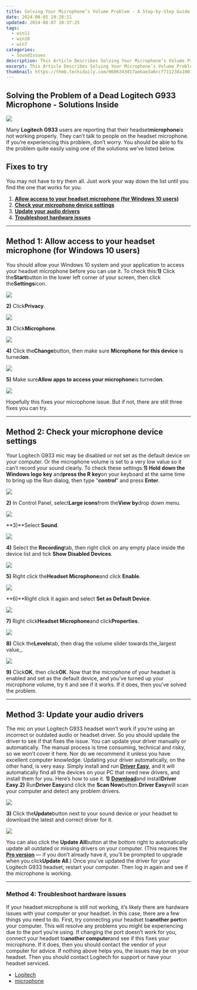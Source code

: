 ```yaml
---
title: Solving Your Microphone’s Volume Problem - A Step-by-Step Guide
date: 2024-08-05 19:28:11
updated: 2024-08-07 10:37:25
tags:
  - win11
  - win10
  - win7
categories:
  - SoundIssues
description: This Article Describes Solving Your Microphone’s Volume Problem - A Step-by-Step Guide
excerpt: This Article Describes Solving Your Microphone’s Volume Problem - A Step-by-Step Guide
thumbnail: https://thmb.techidaily.com/0606343d17aebae3a6ccf71123da10011994b6e06ecf6d9900f777b0d8e36c8b.jpg
---
```


## Solving the Problem of a Dead Logitech G933 Microphone - Solutions Inside

![](https://images.drivereasy.com/wp-content/uploads/2018/08/img_5b63cd7bbb6ce-248x300.jpg)

Many **Logitech G933** users are reporting that their headset**microphone**is not working properly. They can’t talk to people on the headset microphone. If you’re experiencing this problem, don’t worry. You should be able to fix the problem quite easily using one of the solutions we’ve listed below.

## Fixes to try

You may not have to try them all. Just work your way down the list until you find the one that works for you.

1. [**Allow access to your headset microphone (for Windows 10 users)**](https://tools.techidaily.com/drivereasy/download/)
2. [](https://tools.techidaily.com/drivereasy/download/) [**Check your microphone device settings**](https://tools.techidaily.com/drivereasy/download/)
3. [**Update your audio drivers**](https://tools.techidaily.com/drivereasy/download/)
4. [**Troubleshoot hardware issues**](https://tools.techidaily.com/drivereasy/download/)

---

## Method 1: Allow access to your headset microphone (for Windows 10 users)

You should allow your Windows 10 system and your application to access your headset microphone before you can use it. To check this:**1)** Click the**Start**button in the lower left corner of your screen, then click the**Settings**icon.

![](https://images.drivereasy.com/wp-content/uploads/2018/08/img_5b62e7c0cc25a.jpg)

**2)** Click**Privacy**.

![](https://images.drivereasy.com/wp-content/uploads/2018/08/img_5b62e85bc8fdf.jpg)

**3)** Click**Microphone**.

![](https://images.drivereasy.com/wp-content/uploads/2018/08/img_5b62e8bd4fd27.jpg)

**4)** Click the**Change**button, then make sure **Microphone for this device** is turned**on**.

![](https://images.drivereasy.com/wp-content/uploads/2018/08/img_5b62e9221f920.jpg)

**5)** Make sure**Allow apps to access your microphone**is turned**on**.

![](https://images.drivereasy.com/wp-content/uploads/2018/08/img_5b62e9a89f2b6.jpg)

Hopefully this fixes your microphone issue. But if not, there are still three fixes you can try.

---

## Method 2: Check your microphone device settings

Your Logitech G933 mic may be disabled or not set as the default device on your computer. Or the microphone volume is set to a very low value so it can’t record your sound clearly. To check these settings:**1) Hold down the Windows logo** **key** and**press the R** **key**on your keyboard at the same time to bring up the Run dialog, then type “_**control**_” and press **Enter**.

![](https://images.drivereasy.com/wp-content/uploads/2018/07/img_5b4da30462b97.png)

**2)** In Control Panel, select**Large icons**from the**View by**drop down menu.

![](https://images.drivereasy.com/wp-content/uploads/2018/07/img_5b4da34f9240e.jpg)

**3)**Select **Sound**.

![](https://images.drivereasy.com/wp-content/uploads/2018/07/img_5b4da41a7f6f0.jpg)

**4)** Select the **Recording**tab, then right click on any empty place inside the device list and tick **Show Disabled Devices**.

![](https://images.drivereasy.com/wp-content/uploads/2018/07/img_5b4dc36f136c6.jpg)

**5)** Right click the**Headset Microphone**and click **Enable**.

![](https://images.drivereasy.com/wp-content/uploads/2018/07/img_5b4daac96f5e7.jpg)

**6)**Right click it again and select **Set as Default Device**.

![](https://images.drivereasy.com/wp-content/uploads/2018/07/img_5b4dacbcd8e83.jpg)

**7)** Right click**Headset Microphone**and click**Properties**.

![](https://images.drivereasy.com/wp-content/uploads/2018/07/img_5b4dae7338d5d.jpg)

**8)** Click the**Levels**tab, then drag the volume slider towards the_largest value_.

![](https://images.drivereasy.com/wp-content/uploads/2018/07/img_5b4db71801655.jpg)

**9)** Click**OK**, then click**OK**. Now that the microphone of your headset is enabled and set as the default device, and you’ve turned up your microphone volume, try it and see if it works. If it does, then you’ve solved the problem.

---

## Method 3: Update your audio drivers

The mic on your Logitech G933 headset won’t work if you’re using an incorrect or outdated audio or headset driver. So you should update the driver to see if that fixes the issue.  You can update your driver manually or automatically. The manual process is time consuming, technical and risky, so we won’t cover it here. Nor do we recommend it unless you have excellent computer knowledge.  Updating your driver automatically, on the other hand, is very easy. Simply install and run [**Driver Easy**](https://tools.techidaily.com/drivereasy/download/), and it will automatically find all the devices on your PC that need new drivers, and install them for you. Here’s how to use it. **1)** [**Download**](https://tools.techidaily.com/drivereasy/download/)and install**Driver Easy**.**2)** Run**Driver Easy**and click the **Scan Now**button.**Driver Easy**will scan your computer and detect any problem drivers.

![](https://images.drivereasy.com/wp-content/uploads/2018/07/img_5b4dc0b9d2848.jpg)

**3)** Click the**Update**button next to your sound device or your headset to download the latest and correct driver for it.

![](https://images.drivereasy.com/wp-content/uploads/2018/07/img_5b4dbe76cbcd6.jpg)

You can also click the **Update All**button at the bottom right to automatically update all outdated or missing drivers on your computer. (This requires the [**Pro version**](https://tools.techidaily.com/drivereasy/download/) — if you don’t already have it, you’ll be prompted to upgrade when you click**Update All**.) Once you’ve updated the driver for your Logitech G933 headset, restart your computer. Then log in again and see if the microphone is working.

---

### Method 4: Troubleshoot hardware issues

If your headset microphone is still not working, it’s likely there are hardware issues with your computer or your headset. In this case, there are a few things you need to do. First, try connecting your headset to**another port**on your computer. This will resolve any problems you might be experiencing due to the port you’re using. If changing the port doesn’t work for you, connect your headset to**another computer**and see if this fixes your microphone. If it does, then you should contact the vendor of your computer for advice. If nothing above helps you, the issues may be on your headset. Then you should contact Logitech for support or have your headset serviced.

* [Logitech](https://tools.techidaily.com/drivereasy/download/)
* [microphone](https://tools.techidaily.com/drivereasy/download/)

<ins class="adsbygoogle"
     style="display:block"
     data-ad-format="autorelaxed"
     data-ad-client="ca-pub-7571918770474297"
     data-ad-slot="1223367746"></ins>



<ins class="adsbygoogle"
     style="display:block"
     data-ad-client="ca-pub-7571918770474297"
     data-ad-slot="8358498916"
     data-ad-format="auto"
     data-full-width-responsive="true"></ins>
